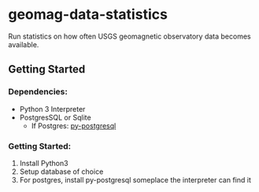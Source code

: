 geomag-data-statistics
======================
Run statistics on how often USGS geomagnetic observatory data becomes available.

Getting Started
---------------

### Dependencies:

* Python 3 Interpreter
* PostgresSQL or Sqlite
  * If Postgres: [py-postgresql](http://python.projects.pgfoundry.org/)

### Getting Started:

1. Install Python3
1. Setup database of choice
  1. For postgres, install py-postgresql someplace the interpreter can find it
